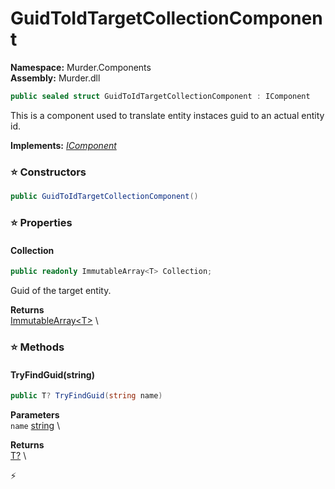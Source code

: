 # GuidToIdTargetCollectionComponent

**Namespace:** Murder.Components \
**Assembly:** Murder.dll

```csharp
public sealed struct GuidToIdTargetCollectionComponent : IComponent
```

This is a component used to translate entity instaces guid to an actual entity id.

**Implements:** _[IComponent](../..//Bang/Components/IComponent.html)_

### ⭐ Constructors
```csharp
public GuidToIdTargetCollectionComponent()
```

### ⭐ Properties
#### Collection
```csharp
public readonly ImmutableArray<T> Collection;
```

Guid of the target entity.

**Returns** \
[ImmutableArray\<T\>](https://learn.microsoft.com/en-us/dotnet/api/System.Collections.Immutable.ImmutableArray-1?view=net-7.0) \
### ⭐ Methods
#### TryFindGuid(string)
```csharp
public T? TryFindGuid(string name)
```

**Parameters** \
`name` [string](https://learn.microsoft.com/en-us/dotnet/api/System.String?view=net-7.0) \

**Returns** \
[T?](https://learn.microsoft.com/en-us/dotnet/api/System.Nullable-1?view=net-7.0) \



⚡